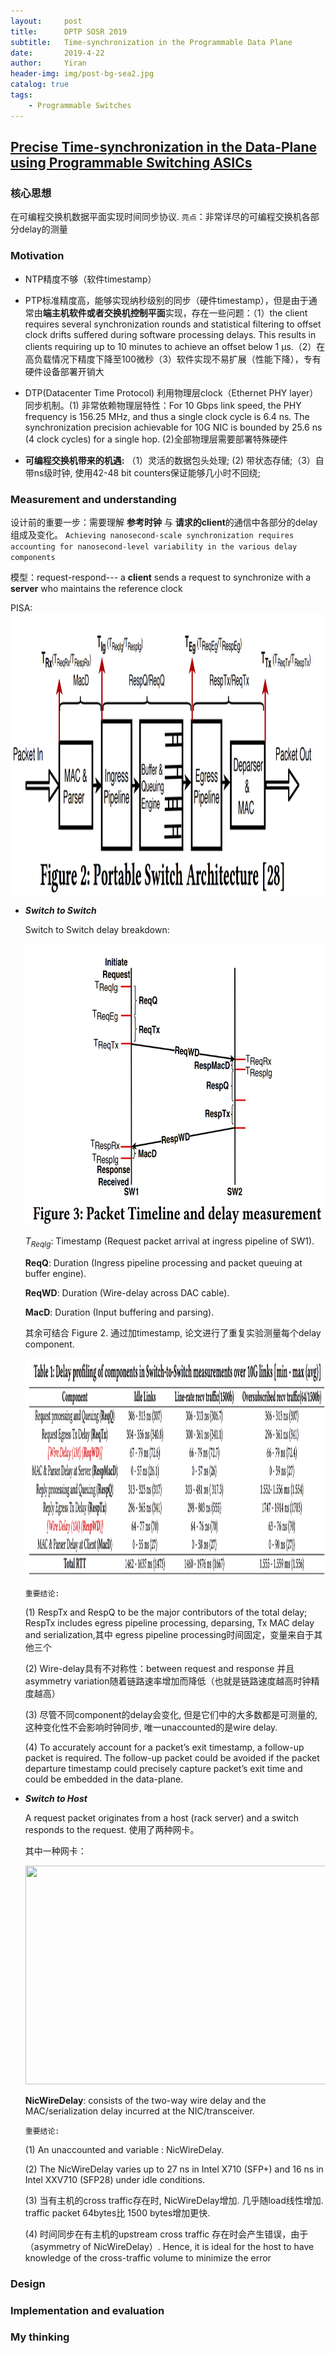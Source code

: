 ```yaml
---
layout:     post
title:      DPTP SOSR 2019
subtitle:   Time-synchronization in the Programmable Data Plane
date:       2019-4-22
author:     Yiran
header-img: img/post-bg-sea2.jpg
catalog: true
tags:
    - Programmable Switches
---
```


## [Precise Time-synchronization in the Data-Plane using Programmable Switching ASICs](https://www.comp.nus.edu.sg/~pravein/papers/DPTP_SOSR19.pdf)
### 核心思想 

在可编程交换机数据平面实现时间同步协议. ```亮点```：非常详尽的可编程交换机各部分delay的测量

### Motivation

- NTP精度不够（软件timestamp）
- PTP标准精度高，能够实现纳秒级别的同步（硬件timestamp），但是由于通常由**端主机软件或者交换机控制平面**实现，存在一些问题：（1）the client requires several synchronization rounds and statistical filtering to offset clock drifts suffered during software processing delays. This results in clients requiring up to 10 minutes to achieve an offset below 1 µs.（2）在高负载情况下精度下降至100微秒（3）软件实现不易扩展（性能下降），专有硬件设备部署开销大
- DTP(Datacenter Time Protocol) 利用物理层clock（Ethernet PHY layer）同步机制。(1) 非常依赖物理层特性：For 10 Gbps link speed, the PHY frequency is 156.25 MHz, and thus a single clock cycle is 6.4 ns. The synchronization precision achievable for 10G NIC is bounded by 25.6 ns (4 clock cycles) for a single hop. (2)全部物理层需要部署特殊硬件

- **可编程交换机带来的机遇:** （1）灵活的数据包头处理; (2) 带状态存储;（3）自带ns级时钟, 使用42-48 bit counters保证能够几小时不回绕;

### Measurement and understanding

设计前的重要一步：需要理解 **参考时钟** 与 **请求的client**的通信中各部分的delay组成及变化。 ```Achieving nanosecond-scale synchronization requires accounting for nanosecond-level variability in the various delay components```

模型：request-respond--- a **client** sends a request to synchronize with a **server** who maintains the reference clock

PISA:
<img width="550" height="450" src="/img/post-dptp-1.png"/>

- ***Switch to Switch*** 

   Switch to Switch delay breakdown:

   <img width="550" height="450" src="/img/post-dptp-2.png"/>

   $T_{ReqIg}$: Timestamp (Request packet arrival at ingress pipeline of SW1).

   **ReqQ**: Duration (Ingress pipeline processing and packet queuing at buffer engine).

   **ReqWD**: Duration (Wire-delay across DAC cable).

   **MacD**: Duration (Input buffering and parsing).

   其余可结合 Figure 2. 通过加timestamp, 论文进行了重复实验测量每个delay component.

   <img width="850" height="350" src="/img/post-dptp-3.png"/>

   ```重要结论:```

   (1) RespTx and RespQ to be the major contributors of the total delay; RespTx includes egress pipeline processing, deparsing, Tx MAC delay and serialization,其中 egress pipeline processing时间固定，变量来自于其他三个

   (2) Wire-delay具有不对称性：between request and response 并且asymmetry variation随着链路速率增加而降低（也就是链路速度越高时钟精度越高）

   (3) 尽管不同component的delay会变化, 但是它们中的大多数都是可测量的, 这种变化性不会影响时钟同步, 唯一unaccounted的是wire delay.

   (4) To accurately account for a packet’s exit timestamp, a follow-up packet is required. The follow-up packet could be avoided if the packet departure timestamp could precisely capture packet’s exit time and could be embedded in the data-plane.



- ***Switch to Host***

   A request packet originates from a host (rack server) and a switch responds to the request. 使用了两种网卡。
   
   其中一种网卡：

   <img width="850" height="350" src="/img/post-dptp-4.png"/>

   **NicWireDelay**: consists of the two-way wire delay and the MAC/serialization delay incurred at the NIC/transceiver.

   
   ```重要结论:```

   (1) An unaccounted and variable : NicWireDelay.

   (2) The NicWireDelay varies up to 27 ns in Intel X710 (SFP+) and 16 ns in Intel XXV710 (SFP28) under idle conditions.

   (3) 当有主机的cross traffic存在时, NicWireDelay增加. 几乎随load线性增加. traffic packet 64bytes比 1500 bytes增加更快.

   (4) 时间同步在有主机的upstream cross traffic 存在时会产生错误，由于（asymmetry of NicWireDelay）. Hence, it is ideal for the host to have knowledge of the cross-traffic volume to minimize the error


### Design


### Implementation and evaluation


### My thinking
